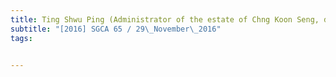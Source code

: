```yaml
---
title: Ting Shwu Ping (Administrator of the estate of Chng Koon Seng, deceased) v Scanone Pte 
subtitle: "[2016] SGCA 65 / 29\_November\_2016"
tags:


---
```


